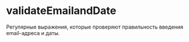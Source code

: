# validateEmailandDate
Регулярные выражения, которые проверяют правильность введения email-адреса и даты.
